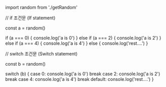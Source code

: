 import random from './getRandom'

// if 조건문 (If statement)

const a = random()

if (a === 0) {
  console.log('a is 0')
} else if (a === 2) {
  console.log('a is 2')
} else if (a === 4) {
  console.log('a is 4')
} else {
  console.log('rest....')
}

// switch 조건문 (Switch statement)

const b = random()

switch (b) {
  case 0:
    console.log('a is 0')
    break
  case 2:
    console.log('a is 2')
    break
  case 4:
    console.log('a is 4')
    break
  default:
    console.log('rest....')
}